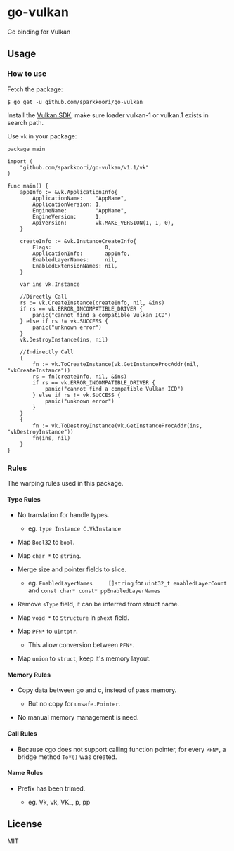 # go-vulkan
Go binding for Vulkan

## Usage

### How to use

Fetch the package:

```
$ go get -u github.com/sparkkoori/go-vulkan
```
Install the [Vulkan SDK](https://www.lunarg.com/vulkan-sdk/), make sure loader vulkan-1 or vulkan.1 exists in search path.

Use `vk` in your package:

```
package main

import (
	"github.com/sparkkoori/go-vulkan/v1.1/vk"
)

func main() {
	appInfo := &vk.ApplicationInfo{
		ApplicationName:    "AppName",
		ApplicationVersion: 1,
		EngineName:         "AppName",
		EngineVersion:      1,
		ApiVersion:         vk.MAKE_VERSION(1, 1, 0),
	}

	createInfo := &vk.InstanceCreateInfo{
		Flags:                 0,
		ApplicationInfo:       appInfo,
		EnabledLayerNames:     nil,
		EnabledExtensionNames: nil,
	}

	var ins vk.Instance

	//Directly Call
	rs := vk.CreateInstance(createInfo, nil, &ins)
	if rs == vk.ERROR_INCOMPATIBLE_DRIVER {
		panic("cannot find a compatible Vulkan ICD")
	} else if rs != vk.SUCCESS {
		panic("unknown error")
	}
	vk.DestroyInstance(ins, nil)

	//Indirectly Call
	{
		fn := vk.ToCreateInstance(vk.GetInstanceProcAddr(nil, "vkCreateInstance"))
		rs = fn(createInfo, nil, &ins)
		if rs == vk.ERROR_INCOMPATIBLE_DRIVER {
			panic("cannot find a compatible Vulkan ICD")
		} else if rs != vk.SUCCESS {
			panic("unknown error")
		}
	}
	{
		fn := vk.ToDestroyInstance(vk.GetInstanceProcAddr(ins, "vkDestroyInstance"))
		fn(ins, nil)
	}
}

```

### Rules

The warping rules used in this package.

#### Type Rules

- No translation for handle types.

  - eg. `type Instance C.VkInstance`


- Map `Bool32` to `bool`.

- Map `char *` to `string`.

- Merge size and pointer fields to slice.

  - eg. `EnabledLayerNames     []string` for
  `uint32_t enabledLayerCount` and `const char* const* ppEnabledLayerNames`


- Remove `sType` field, it can be inferred from struct name.

- Map `void *` to `Structure` in `pNext` field.

- Map `PFN*` to `uintptr`.

	- This allow conversion between `PFN*`.

- Map `union` to `struct`, keep it's memory layout.


#### Memory Rules

- Copy data between go and c, instead of pass memory.

  - But no copy for `unsafe.Pointer`.


- No manual memory management is need.


#### Call Rules

- Because cgo does not support calling function pointer, for every `PFN*`, a bridge method `To*()` was created.

#### Name Rules

- Prefix has been trimed.

  - eg. Vk, vk, VK_, p, pp

## License
MIT
